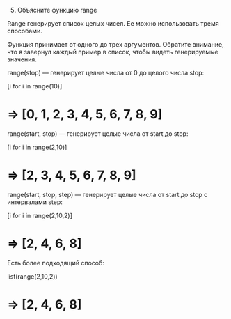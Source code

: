 5. Объясните функцию range

Range генерирует список целых чисел. Ее можно использовать тремя способами.

Функция принимает от одного до трех аргументов. Обратите внимание, что я завернул каждый пример в список, чтобы видеть
генерируемые значения.

range(stop) — генерирует целые числа от 0 до целого числа stop:

[i for i in range(10)]

# => [0, 1, 2, 3, 4, 5, 6, 7, 8, 9]

range(start, stop) — генерирует целые числа от start до stop:

[i for i in range(2,10)]

# => [2, 3, 4, 5, 6, 7, 8, 9]

range(start, stop, step) — генерирует целые числа от start до stop с интервалами step:

[i for i in range(2,10,2)]

# => [2, 4, 6, 8]

Есть более подходящий способ:

list(range(2,10,2))

# => [2, 4, 6, 8]

